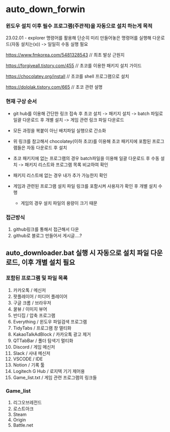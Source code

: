 # auto_down_forwin

### 윈도우 설치 이후 필수 프로그램(주관적)을 자동으로 설치 하는게 목적

23.02.01 - explorer 명령어를 활용해 단순히 미리 만들어놓은 명령어를 실행해 다운로드(자동 설치는(x)) -> 일일히 수동 실행 필요

https://www.fmkorea.com/5481328543 // 최초 발상 근원지

https://forgiveall.tistory.com/455 // 초코를 이용한 패키지 설치 가이드

https://chocolatey.org/install // 초코를 shell 프로그램으로 설치

https://dololak.tistory.com/665 // 초코 관련 설명

### 현재 구상 순서
- git hub를 이용해 간단한 링크 접속 후 초코 설치 -> 패키지 설치 -> batch 파일로 일괄 다운로드 후 개별 설치 -> 게임 관련 링크 파일 다운로드
- 모든 과정을 복붙이 아닌 배치파일 실행으로 간소화

- 위 링크를 참고해서 chocolatey(이하 초코)를 이용해 초코 패키지에 포함된 프로그램들은 자동 다운로드 후 설치
- 초코 패키지에 없는 프로그램의 경우 batch파일을 이용해 일괄 다운로드 후 수동 설치 -> 패키지 리스트와 프로그램 목록 비교하여 확인
- 패키지 리스트에 없는 경우 내가 추가 가능한지 확인
- 게임과 관련된 프로그램 설치 파일 링크를 포함시켜 사용자가 확인 후 개별 설치 수행
  - 게임의 경우 설치 파일의 용량이 크기 때문

### 접근방식
1. github링크를 통해서 접근해서 다운
2. github로 블로그 만들어서 게시글....?


## auto_downloader.bat 실행 시 자동으로 설치 파일 다운로드, 이후 개별 설치 필요

### 포함된 프로그램 및 파일 목록
1. 카카오톡 / 메신저
2. 팟플레이어 / 미디어 플레이어
3. 구글 크롬 / 브라우저
4. 꿀뷰 / 이미지 뷰어
5. 반디집 / 압축 프로그램
6. Everything / 윈도우 파일검색 프로그램
7. TidyTabs / 프로그램 창 멀티화
8. KakaoTalkAdBlock / 카카오톡 광고 제거
9. QTTabBar / 폴더 탐색기 멀티화
10. Discord / 게임 메신저
11. Slack / 사내 메신저
12. VSCODE / IDE
13. Notion / 기록 툴
14. Logitech G Hub / 로지텍 기기 제어용
15. Game_list.txt / 게임 관련 프로그램의 링크들

### Game_list
1. 리그오브레전드
2. 로스트아크
3. Steam
4. Origin
5. Battle.net
